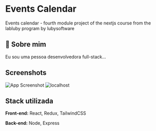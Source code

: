 
# Events Calendar
Events calendar - fourth module project of the nextjs course from the labluby program by lubysoftware

## 🚀 Sobre mim
Eu sou uma pessoa desenvolvedora full-stack...


## Screenshots
![App Screenshot](https://via.placeholder.com/468x300?text=App+Screenshot+Here)
![localhost](C:\Users\Livia\Downloads\localhost_3000_.png)

## Stack utilizada

**Front-end:** React, Redux, TailwindCSS

**Back-end:** Node, Express

